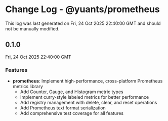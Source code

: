 # Change Log - @yuants/prometheus

This log was last generated on Fri, 24 Oct 2025 22:40:00 GMT and should not be manually modified.

## 0.1.0
Fri, 24 Oct 2025 22:40:00 GMT

### Features

- **prometheus**: Implement high-performance, cross-platform Prometheus metrics library
  - Add Counter, Gauge, and Histogram metric types
  - Implement curry-style labeled metrics for better performance
  - Add registry management with delete, clear, and reset operations
  - Add Prometheus text format serialization
  - Add comprehensive test coverage for all features